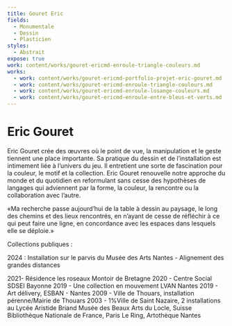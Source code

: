 ```yaml
---
title: Gouret Eric
fields:
  - Monumentale
  - Dessin
  - Plasticien
styles:
  - Abstrait
expose: true
work: content/works/gouret-ericmd-enroule-triangle-couleurs.md
works:
  - work: content/works/gouret-ericmd-portfolio-projet-eric-gouret.md
  - work: content/works/gouret-ericmd-enroule-triangle-couleurs.md
  - work: content/works/gouret-ericmd-enroule-losange-couleurs.md
  - work: content/works/gouret-ericmd-enroule-entre-bleus-et-verts.md
---
```


# Eric Gouret

Eric Gouret crée des œuvres où le point de vue, la manipulation et le geste tiennent une place importante.
Sa pratique du dessin et de l’installation est intimement liée à l’univers du jeu. Il entretient une sorte de fascination pour la couleur, le motif et la collection. Eric Gouret renouvelle notre approche du monde et du quotidien en reformulant sans cesse des hypothèses de langages qui adviennent par la forme, la couleur, la rencontre ou la collaboration avec l’autre.

«Ma recherche passe aujourd’hui de la table à dessin au paysage, le long des chemins et des lieux rencontrés, en n’ayant de cesse de réfléchir à ce qui peut faire une ligne, en concordance avec les espaces dans lesquels elle se déploie.»

Collections publiques :	&#x9;

2024 : Installation sur le parvis du Musée des Arts Nantes - Alignement des grandes distances

2021- Résidence les roseaux  Montoir de Bretagne
2020 - Centre Social SDSEI  Bayonne
2019 - Une collection en mouvement LVAN Nantes
2019 - Art délivery, ESBAN - Nantes
2009 - Ville de Thouars, installation pérenne/Mairie de Thouars
2003 - 1%Ville de Saint Nazaire, 2 installations au Lycée Aristide Briand
Musée des Beaux Arts du Locle, Suisse
Bibliothèque Nationale de France, Paris
Le Ring, Artothèque Nantes

&#x9;		&#x9;
&#x9;	&#x9;
&#x9;&#x9;
&#x9;
&#x9;	&#x9;
&#x9;	&#x9;
&#x9;&#x9;
&#x9;
